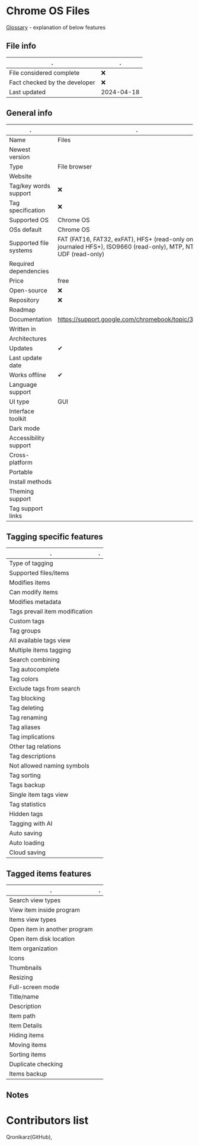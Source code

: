 # Chrome OS Files
[Glossary](glossary.md) - explanation of below features

## File info
. | . |
---|---
File considered complete | ❌
Fact checked by the developer | ❌
Last updated | 2024-04-18

## General info
. | . |
---|---
Name | Files
Newest version | 
Type | File browser
Website | 
Tag/key words support | ❌
Tag specification | ❌
Supported OS | Chrome OS
OSs default | Chrome OS
Supported file systems | FAT (FAT16, FAT32, exFAT), HFS+ (read-only on journaled HFS+), ISO9660 (read-only), MTP, NTFS, UDF (read-only)
Required dependencies | 
Price | free
Open-source | ❌
Repository | ❌
Roadmap | 
Documentation | https://support.google.com/chromebook/topic/3415535
Written in | 
Architectures | 
Updates | ✔
Last update date | 
Works offline | ✔
Language support | 
UI type | GUI
Interface toolkit | 
Dark mode | 
Accessibility support | 
Cross-platform | 
Portable | 
Install methods | 
Theming support | 
Tag support links | 

## Tagging specific features
. | . |
---|---
Type of tagging | 
Supported files/items | 
Modifies items | 
Can modify items | 
Modifies metadata | 
Tags prevail item modification | 
Custom tags | 
Tag groups | 
All available tags view | 
Multiple items tagging | 
Search combining | 
Tag autocomplete | 
Tag colors | 
Exclude tags from search | 
Tag blocking | 
Tag deleting | 
Tag renaming | 
Tag aliases | 
Tag implications | 
Other tag relations | 
Tag descriptions | 
Not allowed naming symbols | 
Tag sorting | 
Tags backup | 
Single item tags view | 
Tag statistics | 
Hidden tags | 
Tagging with AI | 
Auto saving | 
Auto loading | 
Cloud saving | 

## Tagged items features
. | . |
---|---
Search view types | 
View item inside program | 
Items view types | 
Open item in another program | 
Open item disk location | 
Item organization | 
Icons | 
Thumbnails | 
Resizing | 
Full-screen mode | 
Title/name | 
Description | 
Item path | 
Item Details | 
Hiding items | 
Moving items | 
Sorting items | 
Duplicate checking | 
Items backup | 

## Notes


# Contributors list
Qronikarz(GitHub), 
